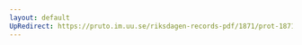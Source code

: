 ```yaml
---
layout: default
UpRedirect: https://pruto.im.uu.se/riksdagen-records-pdf/1871/prot-1871--ak--121/prot-1871--ak--121_005.pdf
---
```

